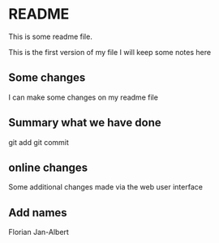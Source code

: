 # README
This is some readme file.

This is the first version of my file
I will keep some notes here

## Some changes
I can make some changes on my readme file

## Summary what we have done
git add
git commit

## online changes
Some additional changes made via the web user interface

## Add names
Florian
Jan-Albert
